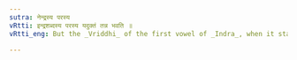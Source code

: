 ```yaml
---
sutra: नेन्द्रस्य परस्य
vRtti: इन्द्रशब्दस्य परस्य यदुक्तं तन्न भवति ॥
vRtti_eng: But the _Vriddhi_ of the first vowel of _Indra_, when it stands as the second member of a _Dvanda_ compound, does not take place before a _Taddhita_ affix having an indicatory ञ्, ण्, or क् ॥

---
```

